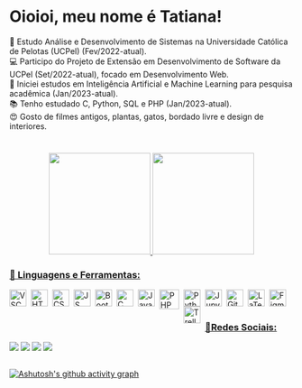 # Oioioi, meu nome é Tatiana!
📓 Estudo Análise e Desenvolvimento de Sistemas na Universidade Católica de Pelotas (UCPel) (Fev/2022-atual).</br>
💻 Participo do Projeto de Extensão em Desenvolvimento de Software da UCPel (Set/2022-atual), focado em Desenvolvimento Web.</br>
🤖 Iniciei estudos em Inteligência Artificial e Machine Learning para pesquisa acadêmica (Jan/2023-atual).</br>
📚 Tenho estudado C, Python, SQL e PHP (Jan/2023-atual).</br>
😍 Gosto de filmes antigos, plantas, gatos, bordado livre e design de interiores.</br>

#
<div align="center">
  <a href="https://github.com/anuraghazra/github-readme-stats">
  <img height="180em" src="https://github-readme-stats.vercel.app/api?username=tatiuska&show_icons=true&theme=dracula&include_all_commits=true&count_private=true"/>
  <img height="180em" src="https://github-readme-stats.vercel.app/api/top-langs/?username=tatiuska&size_weight=0.5&count_weight=0.5&hide=jupyter%20notebook&layout=compact&langs_count=8&theme=dracula"/>
</div>
  
### 🧰 Linguagens e Ferramentas:
  <img align="left" alt="VSCode" width="30px" style="padding-right:5px;" src="https://cdn.jsdelivr.net/gh/devicons/devicon/icons/vscode/vscode-original.svg"/>
  <img align="left" alt="HTML5" width="30px" style="padding-right:5px;" src="https://cdn.jsdelivr.net/gh/devicons/devicon/icons/html5/html5-original.svg"/>
  <img align="left" alt="CSS3" width="30px" style="padding-right:5px;" src="https://cdn.jsdelivr.net/gh/devicons/devicon/icons/css3/css3-original.svg"/>
  <img align="left" alt="JS" width="30px" style="padding-right:5px;" src="https://cdn.jsdelivr.net/gh/devicons/devicon/icons/javascript/javascript-original.svg"/>
  <img align="left" alt="Bootstrap" width="30px" style="padding-right:5px;" src="https://cdn.jsdelivr.net/gh/devicons/devicon/icons/bootstrap/bootstrap-original.svg"/>
  <img align="left" alt="C" width="30px" style="padding-right:5px;" src="https://cdn.jsdelivr.net/gh/devicons/devicon/icons/c/c-original.svg"/>
  <img align="left" alt="Java" width="30px" style="padding-right:5px;" src="https://cdn.jsdelivr.net/gh/devicons/devicon/icons/java/java-original.svg"/>
  <img align="left" alt="PHP" width="35px" style="padding-right: 5px" src="https://cdn.jsdelivr.net/gh/devicons/devicon/icons/php/php-plain.svg" />
  <img align="left" alt="Python" width="30px" style="padding-right:5px;" src="https://cdn.jsdelivr.net/gh/devicons/devicon/icons/python/python-original.svg"/>
  <img align="left" alt="Jupyter" width="30px" style="padding-right:5px;" src="https://cdn.jsdelivr.net/gh/devicons/devicon/icons/jupyter/jupyter-original.svg"/>
  <img align="left" alt="Git" width="30px" style="padding-right:5px;" src="https://cdn.jsdelivr.net/gh/devicons/devicon/icons/git/git-original.svg"/>
  <img align="left" alt="LaTeX" width="30px" style="padding-right:5px;" src="https://cdn.jsdelivr.net/gh/devicons/devicon/icons/latex/latex-original.svg"/>
  <img align="left" alt="Figma" width="30px" style="padding-right:5px;" src="https://cdn.jsdelivr.net/gh/devicons/devicon/icons/figma/figma-original.svg"/>
  <img align="left" alt="Trello" width="30px" style="padding-right:5px;" src="https://cdn.jsdelivr.net/gh/devicons/devicon/icons/trello/trello-plain.svg"/><br>
  
#
### 📱Redes Sociais:
<div>
  <a href="https://codepen.io/tatiuska" target="_blank"><img src="https://img.shields.io/badge/Codepen-000000?style=for-the-badge&logo=codepen&logoColor=white"/></a>
  <a href="https://www.twitch.tv/tatiuska_" target="_blank"><img src="https://img.shields.io/badge/Twitch-9146FF?style=for-the-badge&logo=twitch&logoColor=white"/></a>
  <a href="mailto:tatiuska.dev@gmail.com" target="_blank"><img src="https://img.shields.io/badge/-Gmail-%23333?style=for-the-badge&logo=gmail&logoColor=white"/></a>
  <a href="https://www.linkedin.com/in/tatiana-weska" target="_blank"><img src="https://img.shields.io/badge/-LinkedIn-%230077B5?style=for-the-badge&logo=linkedin&logoColor=white"/></a>
</div>

##

  [![Ashutosh's github activity graph](https://github-readme-activity-graph.vercel.app/graph?username=tatiuska&theme=dracula)](https://github.com/ashutosh00710/github-readme-activity-graph)
  
<!---
tatiuska/tatiuska is a ✨ special ✨ repository because its `README.md` (this file) appears on your GitHub profile.
You can click the Preview link to take a look at your changes.
--->
